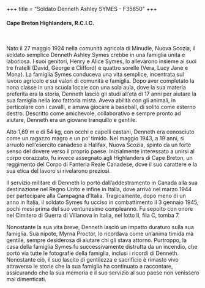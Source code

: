 +++
title = "Soldato Denneth Ashley SYMES - F35850"
+++

#### Cape Breton Highlanders, R.C.I.C.
<br>


Nato il 27 maggio 1924 nella comunità agricola di Minudie, Nuova Scozia, il soldato semplice Denneth Ashley Symes crebbe in una famiglia unita e laboriosa. I suoi genitori, Henry e Alice Symes, lo allevarono insieme ai suoi tre fratelli (David, George e Clifford) e quattro sorelle (Vera, Lucy Jane e Mona). La famiglia Symes conduceva una vita semplice, incentrata sul lavoro agricolo e sui valori di comunità e famiglia. Dopo aver completato la nona classe in una scuola locale con una sola aula, dove la sua materia preferita era la storia, Denneth lasciò gli studi all’età di 17 anni per aiutare la sua famiglia nella loro fattoria mista. Aveva abilità con gli animali, in particolare con i cavalli, e amava giocare a baseball, di solito come esterno destro. Descritto come amichevole, collaborativo e sempre pronto ad aiutare, Denneth era un giovane tranquillo e gentile.

Alto 1,69 m e di 54 kg, con occhi e capelli castani, Denneth era conosciuto come un ragazzo magro e un po’ timido. Nel maggio 1943, a 19 anni, si arruolò nell’esercito canadese a Halifax, Nuova Scozia, spinto da un forte senso del dovere verso il proprio paese. Inizialmente interessato a unirsi al corpo corazzato, fu invece assegnato agli Highlanders di Cape Breton, un reggimento del Corpo di Fanteria Reale Canadese, dove il suo carattere e la sua etica del lavoro si rivelarono preziosi.

Il servizio militare di Denneth lo portò dall’addestramento in Canada alla sua destinazione nel Regno Unito e infine in Italia, dove arrivò nel marzo 1944 per partecipare alla Campagna d’Italia. Tragicamente, dopo meno di un anno in Italia, il soldato Symes fu ucciso in combattimento il 3 gennaio 1945, pochi mesi prima del suo ventunesimo compleanno. Fu sepolto con onore nel Cimitero di Guerra di Villanova in Italia, nel lotto II, fila C, tomba 7.

Nonostante la sua vita breve, Denneth lasciò un impatto duraturo sulla sua famiglia. Sua nipote, Myrna Proctor, lo ricordava come un’anima timida ma gentile, sempre desiderosa di aiutare chi gli stava attorno. Purtroppo, la casa della famiglia Symes fu successivamente distrutta da un incendio, che portò via tutte le fotografie della famiglia, inclusi i ricordi di Denneth. Nonostante ciò, il suo lascito di gentilezza e sacrificio è rimasto vivo attraverso le storie che la sua famiglia ha continuato a raccontare, assicurando che la sua memoria e il suo servizio al suo paese non venissero mai dimenticati.
